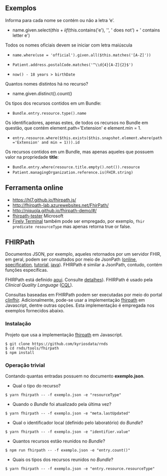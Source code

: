 ## Exemplos

Informa para cada nome se contém ou não a letra ‘e’.
- name.given.select($this +  iif($this.contains('e'), '', ' does not') + ' contains letter e')

Todos os nomes oficiais devem se iniciar com letra maiúscula
- `name.where(use = 'official').given.all($this.matches('[A-Z]'))`

- `Patient.address.postalCode.matches('^\\d{4}[A-Z]{2}$')`

- `now() - 18 years > birthDate`

Quantos nomes distintos há no recurso?
- name.given.distinct().count()

Os tipos dos recursos contidos em um Bundle:

- `Bundle.entry.resource.type().name`

Os identificadores, apenas estes, de todos os recursos no Bundle em questão, 
que contém element.path='Extension' e element.min = 1. 
- `entry.resource.where($this.exists($this.snapshot.element.where(path='Extension' and min = 1))).id`

Os recursos contidos em um Bundle, mas apenas aqueles que possuem valor na propriedade **title**:

- `Bundle.entry.where(resource.title.empty().not()).resource`
- `Patient.managingOrganization.reference.is(FHIR.string)`

  
## Ferramenta online

- https://hl7.github.io/fhirpath.js/
- http://fhirpath-lab.azurewebsites.net/FhirPath/
- http://niquola.github.io/fhirpath-demo/#/
- [fhirpath-tester](https://apps.microsoft.com/store/detail/fhirpath-tester/9NXV8QDQ154V?hl=en-us&gl=us) Microsoft
- [Firely Terminal](https://fire.ly/products/firely-terminal/) também pode ser empregado, por exemplo, `fhir predicate resourceType` mas apenas retorna true or false.


## FHIRPath

Documentos JSON, por exemplo, aqueles retornados por um servidor FHIR, em geral, podem ser consultados por meio de JsonPath ([online](https://jsonpath.com/), [specification](https://goessner.net/articles/JsonPath/), [tutorial](https://www.baeldung.com/guide-to-jayway-jsonpath), [java](https://github.com/json-path/JsonPath)). FHIRPath é similar a JsonPath, contudo, contém funções específicas.

FHIRPath está definido [aqui](http://hl7.org/fhirpath/). Consulte [detalhes](https://github.com/HL7/FHIRPath/blob/master/spec/index.adoc)). FHIRPath é usado pela _Clinical Quality Language_ ([CQL](https://cql.hl7.org/index.html)).

Consultas baseadas em FHIRPath podem ser executadas por meio do portal [clinfhir](http://clinfhir.com). Adicionalmente, pode-se usar a implementação [fhirpath](https://github.com/HL7/fhirpath.js) em Javascript, dentre outras opções.
Esta implementação é empregada nos exemplos fornecidos abaixo.

### Instalação

Projeto que usa a implementação [fhirpath](https://github.com/HL7/fhirpath.js) em Javascript.

```shell
$ git clone https://github.com/kyriosdata/rnds
$ cd rnds/tools/fhirpath
$ npm install
```

### Operação trivial

Contando quantas entradas possuem no documento **exemplo.json**.

- Qual o tipo do recurso?

```shell
$ yarn fhirpath -- -f exemplo.json -e "resourceType"
```

- Quando o _Bundle_ foi atualizado pela última vez?

```shell
$ yarn fhirpath -- -f exemplo.json -e "meta.lastUpdated"
```

- Qual o identificador local (definido pelo laboratório) do _Bundle_?

```shell
$ yarn fhirpath -- -f exemplo.json -e "identifier.value"
```

- Quantos recursos estão reunidos no _Bundle_?

```shell
$ npm run fhirpath -- -f exemplo.json -e "entry.count()"
```

- Quais os tipos dos recursos reunidos no _Bundle_?

```shell
$ yarn fhirpath -- -f exemplo.json -e "entry.resource.resourceType"
```
